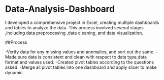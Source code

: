 # Data-Analysis-Dashboard
I developed a comprehensive project in Excel, creating multiple dashboards and tables to analyze the data. This process involved several stages ,including data preprocessing ,data cleaning, and data visualization.

##Process

-Verify data for any missing values and anomalies, and sort out the same.
-Made sure data is consistent and clean with respect to data type,data format and values used.
-Created pivot tables according to the questions asked.
-Merge all pivot tables into one dashboard and apply slicer to make dynamic.
